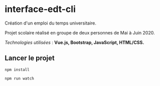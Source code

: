 # interface-edt-cli

Création d'un emploi du temps universitaire.

Projet scolaire réalisé en groupe de deux personnes de Mai à Juin 2020.

_Technologies utilisées_ : **Vue.js, Bootstrap, JavaScript, HTML/CSS.**


## Lancer le projet
```
npm install
```

```
npm run watch
```
